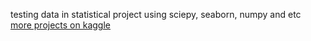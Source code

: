 testing data in statistical project using sciepy, seaborn, numpy and etc <br>
[more projects on kaggle](https://www.kaggle.com/najmeabdoli)